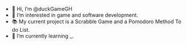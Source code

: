 - 👋 Hi, I’m @duckGameGH
- 👀 I’m interested in game and software development.
- 📚 My current project is a Scrabble Game and a Pomodoro Method To do List. 
- 🌱 I’m currently learning _.



